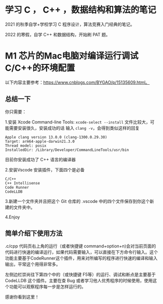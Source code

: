 # 学习 C ， C++ ，数据结构和算法的笔记

2021 的秋季自学+学校学习 C 程序设计，算法竞赛入门经典的笔记。

2022 的寒假，自学 C++ 和数据结构，开始刷 PAT 题。

# M1 芯片的Mac电脑对编译运行调试C/C++的环境配置
以下内容主要参考：https://www.cnblogs.com/BYGAO/p/15135609.html。

## 总结一下
你只需要：


1.安装 Xcode Command-line Tools:
`xcode-select --install`
文件比较大，可能需要安装很久，安装成功的话
输入
`clang -v`，会得到类似这样的回复
```
Apple clang version 13.0.0 (clang-1300.0.29.30)
Target: arm64-apple-darwin21.3.0
Thread model: posix
InstalledDir: /Library/Developer/CommandLineTools/usr/bin
```
目前你安装成功了 C++ 语言的编译器


2.安装Vscode
安装插件，下面四个是必备
```
C/C++
C++ Intellisense
Code Runner
CodeLLDB
```
3.新建一个文件夹并且把这个 Git 仓库的 .vscode 中的四个文件保存到你这个新建的文件夹中。

4.Enjoy

## 简单介绍下使用方法
.c/cpp 代码页右上角的运行（或者快捷键 command+option+n)会对当前页面的代码进行快速的编译运行，如果代码需要输入，可以直接在下方命令行输入。这个功能主要基于CodeRunner这个插件，用来对所编写的程序进行快速的编译和输入输出，平常这个用得非常多。

左侧边栏崇尚往下第四个中的（或快捷键 F5等）的运行、调试和断点是主要基于 CodeLLDB 这个插件。主要在查 Bug 或者学习他人优秀程序的时候使用，使用这个功能可以观察程序每一步是怎样运行的。

感谢你看到这里！
